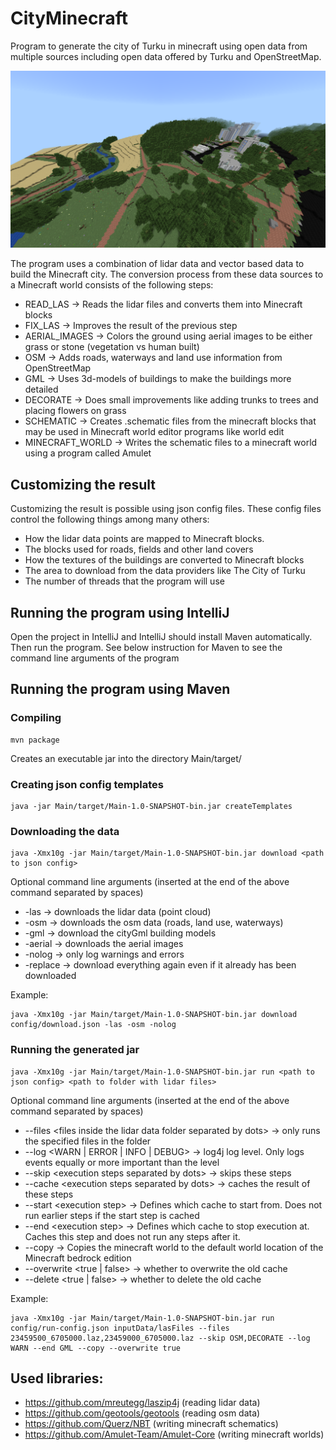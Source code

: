 # CityMinecraft

Program to generate the city of Turku in minecraft using open data from multiple sources
including open data offered by Turku and OpenStreetMap.

![View of the city](imgs/example.png)

The program uses a combination of lidar data and vector based data to build the Minecraft city.
The conversion process from these data sources to a Minecraft world consists of the following steps:
- READ_LAS &rarr; Reads the lidar files and converts them into Minecraft blocks
- FIX_LAS &rarr; Improves the result of the previous step
- AERIAL_IMAGES &rarr; Colors the ground using aerial images to be either grass or stone (vegetation vs human built)
- OSM &rarr; Adds roads, waterways and land use information from OpenStreetMap
- GML &rarr; Uses 3d-models of buildings to make the buildings more detailed
- DECORATE &rarr; Does small improvements like adding trunks to trees and placing flowers on grass
- SCHEMATIC &rarr; Creates .schematic files from the minecraft blocks that may be used in Minecraft world editor programs like world edit
- MINECRAFT_WORLD &rarr; Writes the schematic files to a minecraft world using a program called Amulet

## Customizing the result
Customizing the result is possible using json config files.
These config files control the following things among many others:
- How the lidar data points are mapped to Minecraft blocks. 
- The blocks used for roads, fields and other land covers
- How the textures of the buildings are converted to Minecraft blocks
- The area to download from the data providers like The City of Turku
- The number of threads that the program will use
## Running the program using IntelliJ
Open the project in IntelliJ and IntelliJ should install Maven automatically. Then run the program.
See below instruction for Maven to see the command line arguments of the program

## Running the program using Maven

### Compiling
```
mvn package
```
Creates an executable jar into the directory Main/target/
### Creating json config templates
```
java -jar Main/target/Main-1.0-SNAPSHOT-bin.jar createTemplates
```

### Downloading the data
```
java -Xmx10g -jar Main/target/Main-1.0-SNAPSHOT-bin.jar download <path to json config>
```
Optional command line arguments (inserted at the end of the above command separated by spaces)
- -las &rarr; downloads the lidar data (point cloud)
- -osm &rarr; downloads the osm data (roads, land use, waterways)
- -gml &rarr; download the cityGml building models
- -aerial &rarr; downloads the aerial images
- -nolog &rarr; only log warnings and errors
- -replace &rarr; download everything again even if it already has been downloaded

Example:
```
java -Xmx10g -jar Main/target/Main-1.0-SNAPSHOT-bin.jar download config/download.json -las -osm -nolog
```

### Running the generated jar
```
java -Xmx10g -jar Main/target/Main-1.0-SNAPSHOT-bin.jar run <path to json config> <path to folder with lidar files>
```
Optional command line arguments (inserted at the end of the above command separated by spaces)
- --files <files inside the lidar data folder separated by dots\> &rarr; only runs the specified files in the folder
- --log <WARN | ERROR | INFO | DEBUG> &rarr; log4j log level. Only logs events  equally or more important than the level
- --skip <execution steps separated by dots\> &rarr; skips these steps
- --cache <execution steps separated by dots\> &rarr; caches the result of these steps
- --start <execution step\> &rarr; Defines which cache to start from. Does not run earlier steps if the start step is cached
- --end <execution step\> &rarr; Defines which cache to stop execution at. Caches this step and does not run any steps after it.
- --copy &rarr; Copies the minecraft world to the default world location of the Minecraft bedrock edition
- --overwrite <true | false\> &rarr; whether to overwrite the old cache
- --delete <true | false> &rarr; whether to delete the old cache

Example:
```
java -Xmx10g -jar Main/target/Main-1.0-SNAPSHOT-bin.jar run config/run-config.json inputData/lasFiles --files 23459500_6705000.laz,23459000_6705000.laz --skip OSM,DECORATE --log WARN --end GML --copy --overwrite true
```

## Used libraries:
- https://github.com/mreutegg/laszip4j (reading lidar data)
- https://github.com/geotools/geotools (reading osm data)
- https://github.com/Querz/NBT (writing minecraft schematics)
- https://github.com/Amulet-Team/Amulet-Core (writing minecraft worlds)
